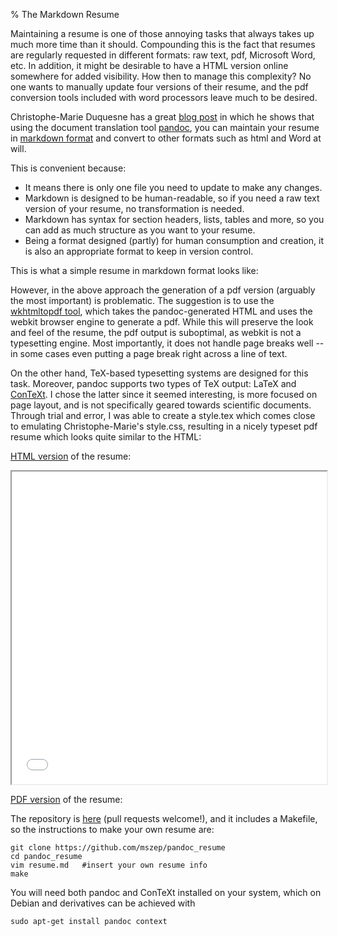 % The Markdown Resume

Maintaining a resume is one of those annoying tasks that always takes
up much more time than it should. Compounding this is the fact
that resumes are regularly requested in different formats: raw text, pdf,
Microsoft Word, etc. In addition, it might be desirable to have a HTML
version online somewhere for added visibility. How then to manage this
complexity? No one wants to manually update four versions of their
resume, and the pdf conversion tools included with word processors
leave much to be desired.

Christophe-Marie Duquesne has a great [blog post][chmd] in which he
shows that using the document translation tool [pandoc][pandoc], you
can maintain your resume in [markdown format][markdown] and convert
to other formats such as html and Word at will.

This is convenient because:

 * It means there is only one file you need to update to make any
   changes.
 * Markdown is designed to be human-readable, so if you need a raw text
   version of your resume, no transformation is needed.
 * Markdown has syntax for section headers, lists, tables and more, so
   you can add as much structure as you want to your resume.
 * Being a format designed (partly) for human consumption and creation,
   it is also an appropriate format to keep in version control.

This is what a simple resume in markdown format looks like:

<script src="https://gist.github.com/mszep/d3235240cc6653d6eeaa.js"></script>

However, in the above approach the generation of a pdf version
(arguably the most important) is problematic. The suggestion is to use
the [wkhtmltopdf tool][wkhtmltopdf], which takes the pandoc-generated
HTML and uses the webkit browser engine to generate a pdf. While this
will preserve the look and feel of the resume, the pdf output is
suboptimal, as webkit is not a typesetting engine. Most
importantly, it does not handle page breaks well -- in some cases even
putting a page break right across a line of text.

On the other hand, TeX-based typesetting systems are designed for this
task. Moreover, pandoc supports two types of TeX output: LaTeX and
[ConTeXt][context]. I chose the latter since it seemed interesting, is
more focused on page layout, and is not specifically geared towards
scientific documents. Through trial and error, I was able to create a
style.tex which comes close to emulating Christophe-Marie's style.css,
resulting in a nicely typeset pdf resume which looks quite similar to
the HTML:

[HTML version](resume.html) of the resume:

<iframe src="resume.html" width=100% height=500px></iframe>

[PDF version](resume.pdf) of the resume:

<object data="resume.pdf" type="application/pdf" width=100% height=500px></object>

The repository is [here][repo] (pull requests welcome!), and it includes
a Makefile, so the instructions to make your own resume are:

    git clone https://github.com/mszep/pandoc_resume
    cd pandoc_resume
    vim resume.md   #insert your own resume info
    make

You will need both pandoc and ConTeXt installed on your system, which
on Debian and derivatives can be achieved with

    sudo apt-get install pandoc context

[chmd]: http://blog.chmd.fr/editing-a-cv-in-markdown-with-pandoc.html
[pandoc]: http://johnmacfarlane.net/pandoc/
[markdown]: http://daringfireball.net/projects/markdown/syntax
[wkhtmltopdf]: http://wkhtmltopdf.org/
[context]: http://wiki.contextgarden.net/
[repo]: https://github.com/mszep/pandoc_resume

<script>
  (function(i,s,o,g,r,a,m){i['GoogleAnalyticsObject']=r;i[r]=i[r]||function(){
  (i[r].q=i[r].q||[]).push(arguments)},i[r].l=1*new Date();a=s.createElement(o),
  m=s.getElementsByTagName(o)[0];a.async=1;a.src=g;m.parentNode.insertBefore(a,m)
  })(window,document,'script','//www.google-analytics.com/analytics.js','ga');

  ga('create', 'UA-52741296-1', 'auto');
  ga('send', 'pageview');

</script>
